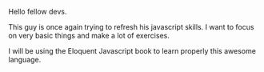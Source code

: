 Hello fellow devs.

This guy is once again trying to refresh his javascript skills.
I want to focus on very basic things and make a lot of exercises.

I will be using the Eloquent Javascript book to learn properly this awesome language.
